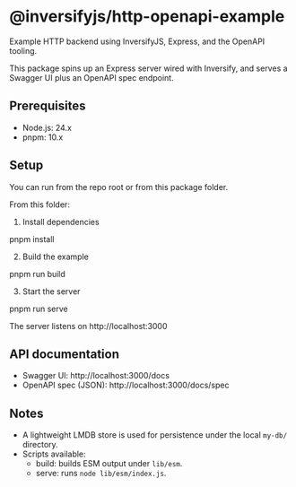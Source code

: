 # @inversifyjs/http-openapi-example

Example HTTP backend using InversifyJS, Express, and the OpenAPI tooling.

This package spins up an Express server wired with Inversify, and serves a Swagger UI plus an OpenAPI spec endpoint.

## Prerequisites

- Node.js: 24.x
- pnpm: 10.x

## Setup

You can run from the repo root or from this package folder.

From this folder:

1) Install dependencies

  pnpm install

2) Build the example

  pnpm run build

3) Start the server

  pnpm run serve

The server listens on http://localhost:3000

## API documentation

- Swagger UI: http://localhost:3000/docs
- OpenAPI spec (JSON): http://localhost:3000/docs/spec

## Notes

- A lightweight LMDB store is used for persistence under the local `my-db/` directory.
- Scripts available:
  - build: builds ESM output under `lib/esm`.
  - serve: runs `node lib/esm/index.js`.

